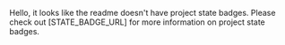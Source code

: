 Hello, it looks like the readme doesn't have project state badges. Please check out [STATE_BADGE_URL] for more information on project state badges.